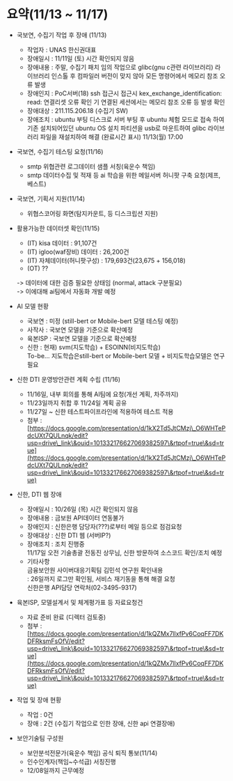 # 요약(11/13 \~ 11/17)



* 국보연, 수집기 작업 후 장애 (11/13)
  * 작업자 : UNAS 한신권대표
  * 장애일시 : 11/11일 (토) 시간 확인되지 않음
  * 장애내용 : 주말, 수집기 패치 임의 작업으로 glibc(gnu c관련 라이브러리) 라이브러리 인스톨 후 컴파일러 버전이 맞지 않아 모든 명령어에서 메모리 참조 오류 발생
  * 장애인지 : PoC서버(18) ssh 접근시 접근시 kex\_exchange\_identification: read: 연결리셋 오류 확인 기 연결된 세션에서는 메모리 참조 오류 등 발생 확인
  * 장애대상 : 211.115.206.18 (수집기 SW)
  * 장애조치 : ubuntu 부팅 디스크로 서버 부팅 후 ubuntu 체험 모드로 접속 하여 기존 설치되어있던 ubuntu OS 설치 파티션을 usb로 마운트하여 glibc 라이브러리 파일을 재설치하여 해결 (완료시간 표시) 11/13(월) 17:00
* 국보연, 수집기 테스팅 요청(11/16)
  * smtp 위협관련 로그데이터 샘플 서칭(육운수 책임)
  * smtp 데이터수집 및 적재 등 ai 학습을 위한 메일서버 허니팟 구축 요청(제프, 베스트)
* 국보연, 기획서 지원(11/14)
  * 위협스코어링 화면(탐지카운트, 등 디스크립션 지원)



*   활용가능한  데이터셋  확인(11/15)

    * (IT) kisa 데이터 : 91,107건
    * (IT) igloo(waf장비) 데이터 : 26,200건
    * (IT) 자체데이터(허니팟구성) : 179,693건(23,675 + 156,018)
    * (OT) ??

    \-> 데이터에 대한 검증 필요한 상태임   (normal, attack 구분필요)\
    \-> 이에대해 ai팀에서 자동화 개발 예정



* AI 모델 현황
  * 국보연 : 미정 (still-bert or Mobile-bert 모델   테스팅  예정)
  * 사작사 : 국보연 모델을 기준으로 확산예정
  * 육본ISP : 국보연 모델을 기준으로 확산예정
  * 신한 : 현재) svm(지도학습) + ESOINN(비지도학습)\
    &#x20;         To-be... 지도학습은still-bert or Mobile-bert 모델 + 비지도학습모델은 연구필요



*   신한 DTI 운영방안관련 계획 수립 (11/16)

    * 11/16일, 내부 회의를 통해 AI팀에 요청(개선 계획, 차주까지)
    * 11/23일까지 취합 후 11/24일 계획 공유
    * 11/27일 \~ 신한 테스트파이프라인에 적용하여 테스트 적용
    * 첨부 : [https://docs.google.com/presentation/d/1kX2Td5JtCMzj\_O6WHTePdcUXt7QULnqk/edit?usp=drive\_link\&ouid=101332176627069382597\&rtpof=true\&sd=true](https://docs.google.com/presentation/d/1kX2Td5JtCMzj\_O6WHTePdcUXt7QULnqk/edit?usp=drive\_link\&ouid=101332176627069382597\&rtpof=true\&sd=true)


* 신한, DTI 웹 장애
  * 장애일시 : 10/26일 (목) 시간 확인되지 않음
  * 장애내용 : 금보원 API데이터 연동불가
  * 장애인지 : 신한은행 담당자(???)로부터 메일 등으로 점검요청
  * 장애대상 : 신한 DTI 웹 (서버IP?)
  * 장애조치 : 조치 진행중\
    11/17일 오전 기술총괄 전동진 상무님, 신한 방문하여 소스코드 확인/조치 예정
  * 기타사항 \
    금융보안원 사이버대응기획팀 김민석  연구원 확인내용\
    :  26일까지 로그만 확인됨, 서비스 재기동을 통해 해결 요청        \
    신한은행 API담당 연락처(02-3495-9317)



* 육본ISP, 모델설계서 및 체계평가표 등 자료요청건
  * 자료 준비 완료 (디렉터 검토중)
  * 첨부 : [https://docs.google.com/presentation/d/1kQZMx7llxfPv6CoqFF7DKDFRksmFsOfV/edit?usp=drive\_link\&ouid=101332176627069382597\&rtpof=true\&sd=true](https://docs.google.com/presentation/d/1kQZMx7llxfPv6CoqFF7DKDFRksmFsOfV/edit?usp=drive\_link\&ouid=101332176627069382597\&rtpof=true\&sd=true)



* 작업 및 장애 현황
  * 작업 : 0건
  * 장애 : 2건 (수집기  작업으로 인한 장애,   신한 api 연결장애)



* 보안기술팀 구성원
  * 보안분석전문가(육운수 책임) 공식 퇴직 통보(11/14)
  * 인수인계자(책임\~수석급) 서칭진행
  * 12/08일까지 근무예정



